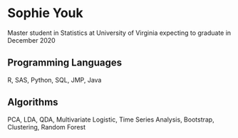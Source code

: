 # Sophie Youk
  Master student in Statistics at University of Virginia expecting to graduate in December 2020

## Programming Languages
  R, SAS, Python, SQL, JMP, Java
  
## Algorithms
  PCA, LDA, QDA, Multivariate Logistic, Time Series Analysis, Bootstrap, Clustering, Random Forest
